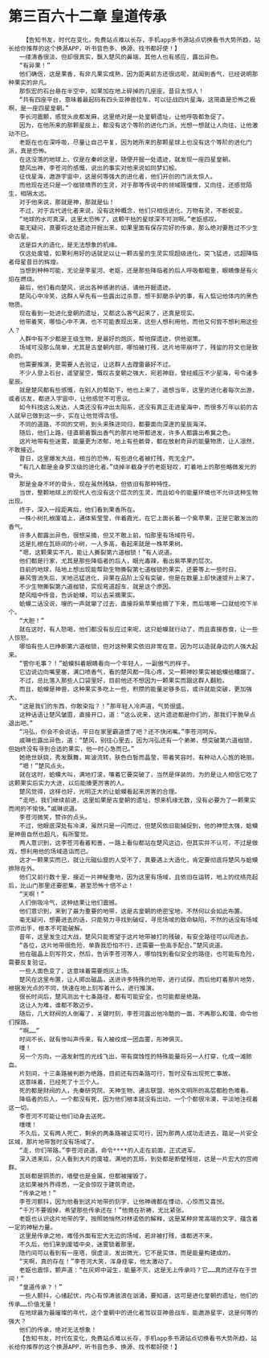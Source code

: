 # 第三百六十二章 皇道传承
        【告知书友，时代在变化，免费站点难以长存，手机app多书源站点切换看书大势所趋，站长给你推荐的这个换源APP，听书音色多、换源、找书都好使！】
       一缕清香很淡，但却很真实，飘入楚风的鼻端，其他人也有感应，露出异色。
       “有异果！”
       他们确信，这是果香，有非凡果实成熟，因为距离前方还很远呢，就闻到香气，已经说明那种果实的非凡。
       那恢宏的石台悬在半空中，如果加在地上碎掉的几座座，昔日太惊人！
       “共有四座平台，意味着最起码有四头亚神兽拉车，可以征战四片星海，这简直是恐怖之极啊，是一座四星皇朝。”
       李长河震颤，感觉头皮都发麻，这里绝对是一处皇朝遗址，让他呼吸都急促了。
       因为，在他所来的那颗星辰上，都没有这个等阶的进化门派，光想一想就让人向往，让他激动不已。
       老妪在也在深呼吸，尽量让自己平复，因为她所来的那颗星球上也没有这个等阶的进化门派，真是恐怖。
       在这没落的地球上，仅是在秦岭这里，随便开掘一处遗迹，就发现一座四星皇朝。
       楚风出神，李苍河的感慨，说出的事实对他来说如同梦幻般。
       征伐星海，遨游宇宙中，这是何等强大的进化者，他们开创的门派太惊人。
       而他现在还只是一个枷锁境界的生灵，对于那等传说中的领域既憧憬，又向往，还感觉陌生，相隔太远。
       对于他来说，那就是神，那就是仙！
       不过，对于古代进化者来说，没有这种概念，他们只相信进化，万物有灵，不断蜕变。
       “地球的水可真深，这里太恐怖了，这颗干枯的星球深不可测啊。”老妪感叹。
       毫无疑问，真要将这处遗迹开掘出来，如果里面有保存完好的传承，那么绝对要胜过不少生命古星。
       这是巨大的造化，是无法想象的机缘。
       仅这处废墟，如果利用好的话就足以让一颗古星的生灵实现超级进化，突飞猛进，远超降临者母星昔日的辉煌。
       当想到种种可能，无论是李星河、老妪，还是那些降临者的后人呼吸都粗重，眼睛像是有火焰在燃烧。
       最后，他们看向楚风，说出各种感谢的话，请他开掘遗迹。
       楚风心中冷笑，这群人早先有一些露出过杀意，想干卸磨杀驴的事，有人惦记他体内的黑色物质。
       现在看到一处进化皇朝的遗址，又都这么客气起来了，还真是现实。
       他带着笑，哪怕心中不满，也不可能表现出来，这些人想利用他，而他又何尝不想利用这些人？
       人群中有不少都是王级生物，是最好的炮灰，帮他探遗迹，供他驱策。
       场域可没那么简单，尤其是古皇朝内部，哪怕被打残，这片地带崩坏了，残留的符文也是致命的。
       他需要推演，更需要人去验证，让这群人去蹚雷最好不过。
       不少人登上石台，遥望星空，慨叹古皇朝之强大，宛若神庭，曾经威压不少星海，号令诸多星辰。
       就是楚风都有些感慨，在别人的帮助下，他也上来了，遥想当年，这里的进化者每次出游，或者访友，都进入宇宙中，让他感觉不可思议。
       如今科技这么发达，人类还没有冲出太阳系，还没有真正走进星海中，而很多万年以前的古人就早已做到这一步，实在让他觉得古怪。
       不同的道路，不同的文明，到头来殊途同归，都要面向深邃的星辰海洋。
       随后，他们上路，径直朝着飘出香气的那片地带都进发，许多人都露出希冀之色。
       这片地带有些迷雾，能量更为浓郁，地上有些骸骨，都在放射奇异的能量物质，让人凛然，不敢接近。
       昔日，这里爆发大战，相当的恐怖，有些进化者被打残，死无全尸。
       “有几人都是金身罗汉级的进化者。”烧掉半截身子的老妪轻叹，盯着地上的那些略微发光的骨头。
       那是金身不坏的骨头，现在虽然残缺，但依旧有那种特性。
       当世，整颗地球上的现代人也没有这个层次的生灵，而且如今的能量环境也不允许这种生物出现。
       终于，深入一段距离后，他们看到果香所在。
       一株小树扎根废墟上，通体紫莹莹，伴着霞光，在它上面长着一个紫苹果，正是它散发出的香气。
       许多人都露出异色，很想采摘，但又不敢上前，怕那里有场域符号。
       这是扎根在瓦砾间的小树，一人多高，看起来就是一株苹果树。
       “嗯，这颗果实不凡，能让人撕裂第六道枷锁！”有人说道。
       他们都是行家，尤其是那些降临者的后人，眼光毒辣，看出紫苹果的层次。
       目前的地球，陆地上想出现能帮助生物撕裂第七道枷锁的果实，还要等上一些时日。
       暴风雪消失后，天地迅猛进化，异果在品阶上没有突破，但是在数量上却快速提升上来了。
       不少生物撕裂第六道枷锁，实现弯道超车，就是这个原因。
       楚风暗中传音，告诉蛤蟆，可以去采摘果实。
       蛤蟆二话没说，嗖的一声就窜了过去，直接将紫苹果给摘了下来，而后喀嚓一口就给咬下半个。
       “大胆！”
       就在这时，有人怒喝，他们都没有反应过来呢，这只蛤蟆就行动了，而且直接吞食，让一些人惊怒。
       哪怕有些人已挣断第六道枷锁，但对这种果实依旧非常在意，因为可以造就身边的人强大起来。
       “管你毛事？！”蛤蟆斜着眼睛看向一个年轻人，一副傲气的样子。
       它边说边向嘴里塞，满口喷香气，看的楚风都一阵心疼，又一颗神妙果实被蛤蟆给糟蹋了。
       不过，总比落入那些人口袋里好，目前他还不想因为一颗果实而跟这群人翻脸。
       而且，蛤蟆是神兽，这种果实多吃上一些，积攒的能量足够多后，或许就能突破，更加强大。
       “这是我们的东西，你敢染指？！”那年轻人冷声道，气势很盛。
       这种话语让楚风皱眉，直接开口，道：“这么说来，这片遗迹都是你们的，那我们干脆早点退出吧。”
       “冯弘，你会不会说话，平日在家里霸道惯了吧？还不快闭嘴。”李苍河呵斥。
       戚琳也露出异色，道：“楚风，别往心里去，因为冯弘还有一个弟弟，想突破第六道枷锁，但始终没有寻到合适的果实，他一时心急而已。”
       她绝世妖娆，秀发飘舞，眸波流转，肤色白皙而晶莹，带着笑容时，有种动人心旌的艳丽。
       “嗯！”楚风点头。
       就在这时，蛤蟆大叫，满地打滚，嚷着它要突破了，当然是佯装的，为的是让人相信它吃了这颗果实后实力大进，以后能揍更厉害的人。
       楚风觉得，这样也好，光明正大的让蛤蟆看起来厉害的合理。
       “走吧，我们继续前进，这里如果是古皇朝的遗址，想来机缘无数，没有必要为了一颗果实而闹的不愉快。”戚琳说道。
       李苍河微笑，赞许的点头。
       不过，他眼底深处有冷漠，虽然只是一闪而过，但楚风依旧能捕捉到，他的神觉太强，蛤蟆是神兽自然也超凡，有所警觉。
       两人意识到，这李苍河看着和善，一路上看似都站在楚风这边，但其实并不认可，不过是做戏，想利用他的场域造诣而已。
       这才一颗果实而已，就让元磁仙窟的人受不了，真要遇上大造化，肯定要彻底将楚风与蛤蟆排除在外。
       他们又前行数十里，接近一片神秘重地，因为这里有场域，且依旧在运转，地上的纹络亮起后，比山门那里还要密集，甚至恐怖十倍不止！
       “天啊！”
       人们倒吸冷气，这种结果让他们震撼。
       他们意识到，来到了最为重要的地带，这是古皇朝的绝密宝地，不然何以会如此布置。
       毫无疑问，想要进去的话，只能努力寻找到破绽，寻觅场域的致命缺陷，不然的话没有场域宗师出手，根本不可能破解。
       昔年，这里发生过大战，楚风只能寄望于这片地带被打的残破，有安全路径可以闯进去。
       “各位，这片地带很危险，单靠我恐怕不行，还需要一些高手配合。”楚风说道。
       他在磁晶上刻写符文，然后，告诉李苍河等人，哪怕找到看似安全的路径，也可能有危险，需要反复验证。
       一些人面色变了，这意味着需要炮灰上场。
       楚风在这里布置，让人掷出磁晶，送进许多特殊的地带，进行试探，而后他盯着那片地势，根据发光点的不同，快速在地上刻写着什么，进行推演。
       很长时间后，楚风测出十七条路径，都有可能安全，也可能都是绝路。
       这让人为难，谁都不敢迈步。
       随后，几大财阀的人倒霉了，关键时刻，李苍河露出他冷酷的一面，不再那么和蔼，命令他们探路。
       “啊……”
       时间不长，就有惨叫声传来，有人被绞成一团血雾，形神俱灭。
       噗！
       另一个方向，一道发射性的光线飞出，带有腐蚀性的特殊能量将另一人打穿，化成一滩脓血。
       片刻间，十三条路被判断为绝路，目前还有四条路可行，暂时没有出现死亡事故。
       这意味着，已经死了十三个人。
       死的都是财阀的人，先秦研究院、天神生物、通古联盟、地外文明所的高层都脸色难看。
       降临者的后人，一个都没有死，因为他们根本就没有出动，一个个都很冷漠，平淡地注视着这一切。
       李苍河不可能让他们动身去送死。
       噗噗！
       不久后，又有两人死亡，剩余的两条路被证实可行，因为那两人成功走进去，踏足一片安全区域，那片地带暂时没有场域了。
       “走，你们带路。”李苍河说道，命令****的人走在前面，正式进军。
       深入进来后，众人看到大片的废墟，满地的瓦砾，到处都是断壁残垣，这是一片宏大的宫阙群。
       瓦砾都是铜质的，墙壁也是金属，但都被摧毁了。
       这如果被外界得悉，一定会惊叹于建筑奇迹。
       “传承之地！”
       李苍河颤抖，因为他看到这片地带的刻字，让他神魂都在悸动，心惊而又喜悦。
       “千万不要毁掉，希望那些传承还在！”他竟在祈祷，无比紧张。
       老妪也认识这片地带的字，按照她悄然对林诺依的解释，这是某种非常高端的文字，蕴含着一定的神秘力量。
       这里是传承之地，难怪外面有宏大无边的场域，若非被打残，谁都进不来。
       不久后，他们来到废墟中央，迷雾锁着那里。
       隐约间可以看到有一座塔，很虚淡，发出微光，它不是实体，而是能量构建成的。
       “天啊，真的存在！”李苍河大笑，浑身痉挛，他太激动了。
       老妪也震惊，颤声道：“在灰烬中诞生，能量不灭，这是无上传承吗？它……真的还存在于世间！”
       “皇道传承？！”
       一些人颤抖，心绪起伏，内心有惊涛骇浪在汹涌，要知道，这可是进化皇朝的遗址，他们的传承……价值无量！
       在地球最为最璀璨的年代，这个皇朝中的进化者驾驭亚神兽战车，能遨游星宇，这是何等的强大？
       他们的传承，绝对无法想象！
       【告知书友，时代在变化，免费站点难以长存，手机app多书源站点切换看书大势所趋，站长给你推荐的这个换源APP，听书音色多、换源、找书都好使！】